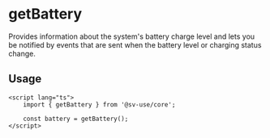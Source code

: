 # getBattery

Provides information about the system's battery charge level and lets you be notified by events that are sent when the battery level or charging status change.

## Usage

```svelte
<script lang="ts">
	import { getBattery } from '@sv-use/core';

	const battery = getBattery();
</script>
```
